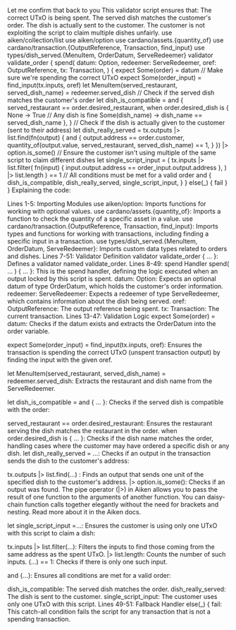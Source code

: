Let me confirm that back to you
This validator script ensures that:
The correct UTxO is being spent.
The served dish matches the customer's order.
The dish is actually sent to the customer.
The customer is not exploiting the script to claim multiple dishes unfairly.
use aiken/collection/list
use aiken/option
use cardano/assets.{quantity_of}
use cardano/transaction.{OutputReference, Transaction, find_input}
use types/dish_served.{MenuItem, OrderDatum, ServeRedeemer}
validator validate_order {
 spend(
   datum: Option<OrderDatum>,
   redeemer: ServeRedeemer,
   oref: OutputReference,
   tx: Transaction,
 ) {
   expect Some(order) = datum
   // Make sure we're spending the correct UTxO
   expect Some(order_input) = find_input(tx.inputs, oref)
   let MenuItem(served_restaurant, served_dish_name) = redeemer.served_dish
   // Check if the served dish matches the customer's order
   let dish_is_compatible = and {
       served_restaurant == order.desired_restaurant,
       when order.desired_dish is {
         None -> True
         // Any dish is fine
         Some(dish_name) -> dish_name == served_dish_name
       },
     }
   // Check if the dish is actually given to the customer (sent to their address)
   let dish_really_served =
     tx.outputs
       |> list.find(fn(output) { and {
               output.address == order.customer,
               quantity_of(output.value, served_restaurant, served_dish_name) == 1,
             } })
       |> option.is_some()
   // Ensure the customer isn't using multiple of the same script to claim different dishes
   let single_script_input =
     (
       tx.inputs
         |> list.filter(
             fn(input) { input.output.address == order_input.output.address },
           )
         |> list.length
     ) == 1
   // All conditions must be met for a valid order
   and {
     dish_is_compatible,
     dish_really_served,
     single_script_input,
   }
 }
 else(_) {
   fail
 }
}
Explaining the code:

Lines 1-5: Importing Modules
use aiken/option: Imports functions for working with optional values.
use cardano/assets.{quantity_of}: Imports a function to check the quantity of a specific asset in a value.
use cardano/transaction.{OutputReference, Transaction, find_input}: Imports types and functions for working with transactions, including finding a specific input in a transaction.
use types/dish_served.{MenuItem, OrderDatum, ServeRedeemer}: Imports custom data types related to orders and dishes.
Lines 7-51: Validator Definition
validator validate_order { … }: Defines a validator named validate_order.
Lines 8-49: spend Handler
spend( ... ) { ... }: This is the spend handler, defining the logic executed when an output locked by this script is spent.
datum: Option<OrderDatum>: Expects an optional datum of type OrderDatum, which holds the customer's order information.
redeemer: ServeRedeemer: Expects a redeemer of type ServeRedeemer, which contains information about the dish being served.
oref: OutputReference: The output reference being spent.
tx: Transaction: The current transaction.
Lines 13-47: Validation Logic
expect Some(order) = datum: Checks if the datum exists and extracts the OrderDatum into the order variable.


expect Some(order_input) = find_input(tx.inputs, oref): Ensures the transaction is spending the correct UTxO (unspent transaction output) by finding the input with the given oref.


let MenuItem(served_restaurant, served_dish_name) = redeemer.served_dish: Extracts the restaurant and dish name from the ServeRedeemer.


let dish_is_compatible = and { … }: Checks if the served dish is compatible with the order:


served_restaurant == order.desired_restaurant: Ensures the restaurant serving the dish matches the restaurant in the order.
when order.desired_dish is { … }: Checks if the dish name matches the order, handling cases where the customer may have ordered a specific dish or any dish.
let dish_really_served = …: Checks if an output in the transaction sends the dish to the customer's address:


 tx.outputs |> list.find(...) : Finds an output that sends one unit of the specified dish to the customer's address.
 |> option.is_some(): Checks if an output was found.
The pipe operator (|>) in Aiken allows you to pass the result of one function to the arguments of another function. You can daisy-chain function calls together elegantly without the need for brackets and nesting. Read more about it in the Aiken docs.

 let single_script_input =...: Ensures the customer is using only one UTxO with this script to claim a dish:


tx.inputs |> list.filter(...): Filters the inputs to find those coming from the same address as the spent UTxO.
|> list.length: Counts the number of such inputs.
(...) == 1: Checks if there is only one such input.

 and {...}: Ensures all conditions are met for a valid order:


dish_is_compatible: The served dish matches the order.
dish_really_served: The dish is sent to the customer.
single_script_input: The customer uses only one UTxO with this script.
Lines 49-51: Fallback Handler
else(_) { fail: This catch-all condition fails the script for any transaction that is not a spending transaction.
